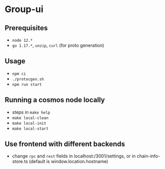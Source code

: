 # Group-ui

## Prerequisites
- `node 12.*`
- `go 1.17.*`, `unzip`, `curl` (for proto generation)

## Usage
- `npm ci`
- `./protocgen.sh`
- `npm run start`

## Running a cosmos node locally
- steps in `make help`
- `make local-clean`
- `make local-init`
- `make local-start`

## Use frontend with different backends
- change `rpc` and `rest` fields in localhost:/3001/settings, or in chain-info-store.ts (default is window.location.hostname)
